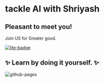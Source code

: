 # tackle AI with Shriyash

## Pleasant to meet you! 

Join US for Greater good.

[![lite-badge](https://jupyterlite.rtfd.io/en/latest/_static/badge.svg)](https://jupyterlite.github.io/demo)


## ✨ Learn by doing it yourself. ✨


![github-pages](https://user-images.githubusercontent.com/591645/120649478-18258400-c47d-11eb-80e5-185e52ff2702.gif)
